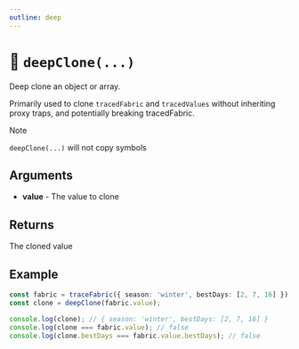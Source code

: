 ```yaml
---
outline: deep
---
```


# 🔧 `deepClone(...)`

Deep clone an object or array.

Primarily used to clone `tracedFabric` and `tracedValues` without inheriting proxy traps, and potentially breaking tracedFabric.

> [!NOTE]
> `deepClone(...)` will not copy symbols

## Arguments

* **value** - The value to clone

## Returns

The cloned value

## Example

```typescript
const fabric = traceFabric({ season: 'winter', bestDays: [2, 7, 16] });
const clone = deepClone(fabric.value);

console.log(clone); // { season: 'winter', bestDays: [2, 7, 16] }
console.log(clone === fabric.value); // false
console.log(clone.bestDays === fabric.value.bestDays); // false
```
